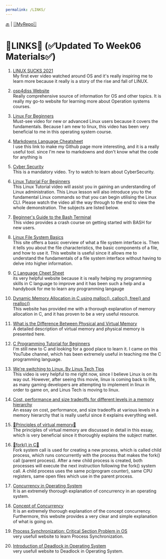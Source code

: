 ```yaml
---
permalink: /LINKS/
---
```


[🔙](https://bilhudapramana.github.io/os212/) | [🗄MyRepo🗄](https://github.com/bilhudapramana/os212) 

# 🔗LINKS🔗 (✅Updated To Week06 Materials✅)

1. [LINUX SUCKS 2021](https://www.youtube.com/watch?v=WtJ9T_IJOPE&t=87s) <br>
   My first ever video watched around OS and it's really inspiring me to learn more because it really is a story of the rise and fall of LINUX. <br>

2. [osp4diss Website](https://osp4diss.vlsm.org/osp-115.html) <br>
   Really comprehensive source of information for OS and other topics. It is really my go-to website for learning more about Operation systems courses.

3. [Linux For Beginners](https://www.youtube.com/watch?v=CpTfQ-q6MPU) <br>
   Must-see video for new or advanced Linux users because it covers the fundamentals. Because I am new to linux, this video has been very beneficial to me in this operating system    course.
   
4. [Markdowns Language Cheatsheet](https://www.markdownguide.org/cheat-sheet/) <br>
   I use this link to make my Github page more interesting, and it is a really useful tool. since I'm new to markdowns and don't know what the code for anything is

5. [Cyber Security](https://www.youtube.com/watch?v=rcDO8km6R6c) <br>
   This is a mandatory video. Try to watch to learn about CyberSecurity.

6. [Linux Tutorial For Beginners](https://www.youtube.com/watch?v=v_1zB2WNN14) <br>
   This Linux Tutorial video will assist you in gaining an understanding of Linux administration. This Linux lesson will also introduce you to the fundamental Linux commands so      that you can begin utilising the Linux CLI. Please watch the video all the way through to the end to view the whole demonstration. The subjects are listed below.
   
7. [Beginner's Guide to the Bash Terminal](https://www.youtube.com/watch?v=oxuRxtrO2Ag) <br>
   This video provides a crash course on getting started with BASH for new users.
   
8. [Linux File System Basics](https://www.dummies.com/computers/operating-systems/linux/linux-file-system-basics/) <br>
   This site offers a basic overview of what a file system interface is. Then it tells you about the file characteristics, the basic components of a file, and how to use it.        This website is useful since it allows me to understand the fundamentals of a file system interface without having to delve into higher information.
   
9. [C Language Cheet Sheet](https://www.programiz.com/c-programming) <br>
   its very helpful website because it is really helping my programming skills in C language to improve and it has been such a help and a handybook for me to learn any              programming langauge

10. [Dynamic Memory Allocation in C using malloc(), calloc(), free() and realloc()](https://www.geeksforgeeks.org/dynamic-memory-allocation-in-c-using-malloc-calloc-free-and-realloc/) <br>
   This website has provided me with a thorough explanation of memory allocation in C, and it has proven to be a very useful resource.
   
11. [What is the Difference Between Physical and Virtual Memory](https://pediaa.com/what-is-the-difference-between-physical-and-virtual-memory/) <br>
   A detailed description of virtual memory and physical memory is presented here.

12. [C Programming Tutorial for Beginners](https://www.youtube.com/watch?v=KJgsSFOSQv0) <br>
   I'm still new to C and looking for a good place to learn it. I came on this YouTube channel, which has been extremely useful in teaching me the C programming language.
   
13. [We're switching to Linux. By Linus Tech Tips](https://www.youtube.com/watch?v=rHpWKPfvTmM) <br>
   This video is very helpful to me right now, since I believe Linux is on its way out. However, after seeing this movie, linux is coming back to life, as many gaming developers    are attempting to implement in linux in order to game on, and Linus Tech is moving to linux.
   
14. [Cost, performance and size tradeoffs for different levels in a memory hierarchy](https://dl.acm.org/doi/abs/10.1145/633617.803551) <br>
   An essay on cost, performance, and size tradeoffs at various levels in a memory hierarchy that is really useful since it explains everything well.
   
15. [📝Principles of virtual memory📝](http://www.cburch.com/books/vm/index.html) <br>
   The principles of virtual memory are discussed in detail in this essay, which is very beneficial since it thoroughly explains the subject matter.
   
16. [🍴fork() in C🍴](https://www.geeksforgeeks.org/fork-system-call/) <br>
   Fork system call is used for creating a new process, which is called child process, which runs concurrently with the process that makes the fork() call (parent process). After a new child process is created, both processes will execute the next instruction following the fork() system call. A child process uses the same pc(program counter), same CPU registers, same open files which use in the parent process.
      
17. [Concurrency in Operating System](https://www.geeksforgeeks.org/concurrency-in-operating-system/#:~:text=It%20enable%20to%20run%20multiple%20applications%20at%20the%20same%20time.&text=It%20enables%20that%20the%20resources,be%20used%20for%20other%20applications.&text=Without%20concurrency%2C%20each%20application%20has,next%20one%20can%20be%20run.&text=It%20enables%20the%20better%20performance%20by%20the%20operating%20system.) <br>
   It is an extremely thorough explanation of concurrency in an operating system.
  
18. [Concept of Concurrency](https://sceweb.uhcl.edu/helm/RationalUnifiedProcess/process/workflow/ana_desi/co_cncry.htm) <br>
   It is an extremely thorough explanation of the concept concurrency. Furthermore, this website provides a very clear and simple explanation of what is going on.
   
19. [Process Synchronization: Critical Section Problem in OS](https://www.guru99.com/process-synchronization.html) <br>
   very usefull website to learn Process Synchronization.
   
20. [Introduction of Deadlock in Operating System](https://www.geeksforgeeks.org/introduction-of-deadlock-in-operating-system/) <br>
   very usefull website to Deadlock in Operating System.
